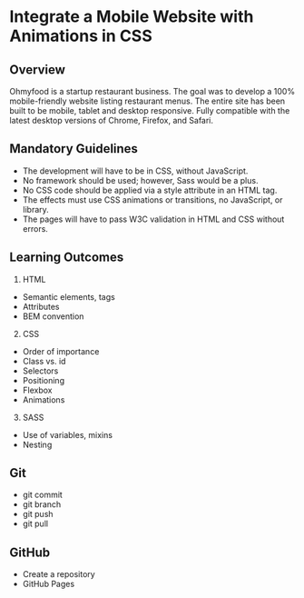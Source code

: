 # Integrate a Mobile Website with Animations in CSS

## Overview

Ohmyfood is a startup restaurant business. The goal was to develop a 100% mobile-friendly website listing restaurant menus.
The entire site has been built to be mobile, tablet and desktop responsive. Fully compatible with the latest desktop versions of Chrome,
Firefox, and Safari.

## Mandatory Guidelines

* The development will have to be in CSS, without JavaScript.
* No framework should be used; however, Sass would be a plus.
* No CSS code should be applied via a style attribute in an HTML tag.
* The effects must use CSS animations or transitions, no JavaScript, or library.
* The pages will have to pass W3C validation in HTML and CSS without errors.


## Learning Outcomes 

1. HTML
* Semantic elements, tags
* Attributes
* BEM convention

2. CSS 
* Order of importance
* Class vs. id
* Selectors
* Positioning
* Flexbox
* Animations

3. SASS
* Use of variables, mixins
* Nesting

## Git
* git commit
* git branch
* git push
* git pull

## GitHub
* Create a repository
* GitHub Pages








